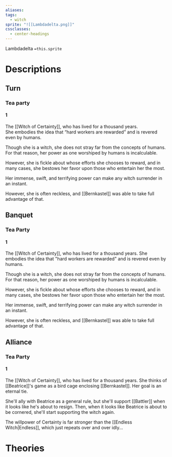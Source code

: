 ```yaml
---
aliases: 
tags:
  - witch
sprite: "![[Lambdadelta.png]]"
cssclasses:
  - center-headings
---
```

Lambdadelta
`=this.sprite`
# Descriptions

## Turn
### Tea party
#### 1
The [[Witch of Certainty]], who has lived for a thousand years.  
She embodies the idea that “hard workers are rewarded” and is revered even by humans.  

Though she is a witch, she does not stray far from the concepts of humans. For that reason, her power as one worshiped by humans is incalculable.  

However, she is fickle about whose efforts she chooses to reward, and in many cases, she bestows her favor upon those who entertain her the most.  

Her immense, swift, and terrifying power can make any witch surrender in an instant.  

However, she is often reckless, and [[Bernkastel]] was able to take full advantage of that.
## Banquet
### Tea Party
#### 1
The [[Witch of Certainty]], who has lived for a thousand years.
She embodies the idea that "hard workers are rewarded" and is revered even by humans.

Though she is a witch, she does not stray far from the concepts of humans. For that reason, her power as one worshiped by humans is incalculable.

However, she is fickle about whose efforts she chooses to reward, and in many cases, she bestows her favor upon those who entertain her the most.

Her immense, swift, and terrifying power can make any witch surrender in an instant.

However, she is often reckless, and [[Bernkastel]] was able to take full advantage of that.
## Alliance
### Tea Party
#### 1
The [[Witch of Certainty]], who has lived for a thousand years. She thinks of [[Beatrice]]'s game as a bird cage enclosing [[Bernkastel]]. Her goal is an eternal tie.

She'll ally with Beatrice as a general rule, but she'll support [[Battler]] when it looks like he's about to resign. Then, when it looks like Beatrice is about to be cornered, she'll start supporting the witch again.

The willpower of Certainty is far stronger than the [[Endless Witch|Endless]], which just repeats over and over idly...
# Theories
